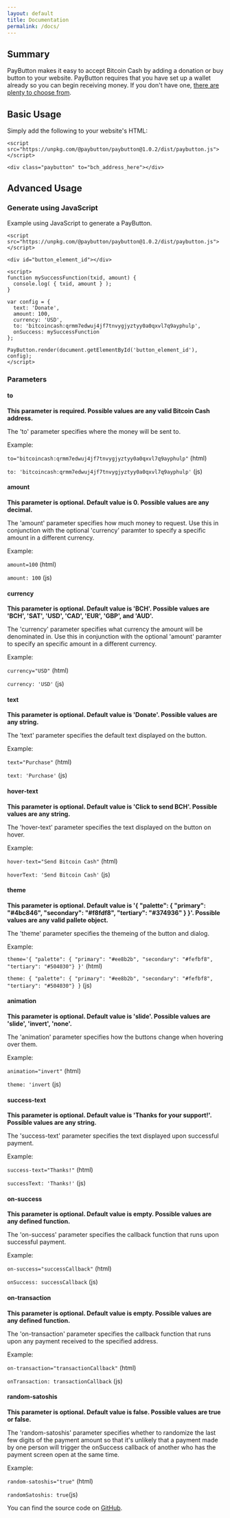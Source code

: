 ```yaml
---
layout: default
title: Documentation
permalink: /docs/
---
```


## Summary

PayButton makes it easy to accept Bitcoin Cash by adding a donation or buy button to your website. PayButton requires that you have set up a wallet already so you can begin receiving money. If you don't have one, [there are plenty to choose from](https://www.bitcoincash.org/wallets.html). 

## Basic Usage

Simply add the following to your website's HTML:

```
<script src="https://unpkg.com/@paybutton/paybutton@1.0.2/dist/paybutton.js"></script>

<div class="paybutton" to="bch_address_here"></div>
```

## Advanced Usage

### Generate using JavaScript

Example using JavaScript to generate a PayButton.

```
<script src="https://unpkg.com/@paybutton/paybutton@1.0.2/dist/paybutton.js"></script>

<div id="button_element_id"></div>

<script>
function mySuccessFunction(txid, amount) {
  console.log( { txid, amount } );
}

var config = {
  text: 'Donate',
  amount: 100,
  currency: 'USD',
  to: 'bitcoincash:qrmm7edwuj4jf7tnvygjyztyy0a0qxvl7q9ayphulp',
  onSuccess: mySuccessFunction
};

PayButton.render(document.getElementById('button_element_id'), config);
</script>
```

### Parameters

#### to

**This parameter is required. Possible values are any valid Bitcoin Cash address.**

The 'to' parameter specifies where the money will be sent to.

Example:

```to="bitcoincash:qrmm7edwuj4jf7tnvygjyztyy0a0qxvl7q9ayphulp"``` (html)

```to: 'bitcoincash:qrmm7edwuj4jf7tnvygjyztyy0a0qxvl7q9ayphulp'``` (js)

#### amount

**This parameter is optional. Default value is 0. Possible values are any decimal.**

The 'amount' parameter specifies how much money to request. Use this in conjunction with the optional 'currency' paramter to specify a specific amount in a different currency.

Example:

```amount=100``` (html)

```amount: 100``` (js)

#### currency

**This parameter is optional. Default value is 'BCH'. Possible values are 'BCH', 'SAT', 'USD', 'CAD', 'EUR', 'GBP', and 'AUD'.**

The 'currency' parameter specifies what currency the amount will be denominated in. Use this in conjunction with the optional 'amount' paramter to specify an specific amount in a different currency.

Example:

```currency="USD"``` (html)

```currency: 'USD'``` (js)

#### text

**This parameter is optional. Default value is 'Donate'. Possible values are any string.**

The 'text' parameter specifies the default text displayed on the button.

Example:

```text="Purchase"``` (html)

```text: 'Purchase'``` (js)

#### hover-text

**This parameter is optional. Default value is 'Click to send BCH'. Possible values are any string.**

The 'hover-text' parameter specifies the text displayed on the button on hover.

Example:

```hover-text="Send Bitcoin Cash"``` (html)

```hoverText: 'Send Bitcoin Cash'``` (js)

#### theme

**This parameter is optional. Default value is '{ "palette": { "primary": "#4bc846", "secondary": "#f8fdf8", "tertiary": "#374936" } }'. Possible values are any valid pallete object.**

The 'theme' parameter specifies the themeing of the button and dialog.

Example:

```theme='{ "palette": { "primary": "#ee8b2b", "secondary": "#fefbf8", "tertiary": "#504030"} }'``` (html)

```theme: { "palette": { "primary": "#ee8b2b", "secondary": "#fefbf8", "tertiary": "#504030"} }``` (js)

#### animation

**This parameter is optional. Default value is 'slide'. Possible values are 'slide', 'invert', 'none'.**

The 'animation' parameter specifies how the buttons change when hovering over them.

Example:

```animation="invert"``` (html)

```theme: 'invert``` (js)

#### success-text

**This parameter is optional. Default value is 'Thanks for your support!'. Possible values are any string.**

The 'success-text' parameter specifies the text displayed upon successful payment.

Example:

```success-text="Thanks!"``` (html)

```successText: 'Thanks!'``` (js)

#### on-success

**This parameter is optional. Default value is empty. Possible values are any defined function.**

The 'on-success' parameter specifies the callback function that runs upon successful payment.

Example:

```on-success="successCallback"``` (html)

```onSuccess: successCallback``` (js)

#### on-transaction

**This parameter is optional. Default value is empty. Possible values are any defined function.**

The 'on-transaction' parameter specifies the callback function that runs upon any payment received to the specified address.

Example:

```on-transaction="transactionCallback"``` (html)

```onTransaction: transactionCallback``` (js)

#### random-satoshis

**This parameter is optional. Default value is false. Possible values are true or false.**

The 'random-satoshis' parameter specifies whether to randomize the last few digits of the payment amount so that it's unlikely that a payment made by one person will trigger the onSuccess callback of another who has the payment screen open at the same time.

Example:

```random-satoshis="true"``` (html)

```randomSatoshis: true```(js)

You can find the source code on [GitHub](http://github.com/PayButton/paybutton).

<!-- Global site tag (gtag.js) - Google Analytics -->
<script async src="https://www.googletagmanager.com/gtag/js?id=UA-27127884-13"></script>
<script>
  window.dataLayer = window.dataLayer || [];
  function gtag(){dataLayer.push(arguments);}
  gtag('js', new Date());
  gtag('config', 'UA-27127884-13');
</script>

